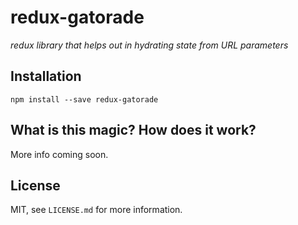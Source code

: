 # redux-gatorade

_redux library that helps out in hydrating state from URL parameters_


## Installation

```
npm install --save redux-gatorade
```

## What is this magic? How does it work?

More info coming soon.


## License

MIT, see `LICENSE.md` for more information.
